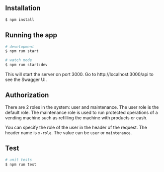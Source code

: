 ## Installation

```bash
$ npm install
```

## Running the app

```bash
# development
$ npm run start

# watch mode
$ npm run start:dev
```

This will start the server on port 3000. Go to http://localhost:3000/api to see the Swagger UI.

## Authorization

There are 2 roles in the system: user and maintenance.
The user role is the default role. The maintenance role is used to run protected operations of a vending machine such as refilling the machine with products or cash.

You can specify the role of the user in the header of the request. The header name is `x-role`. The value can be `user` or `maintenance`.

## Test

```bash
# unit tests
$ npm run test
```
